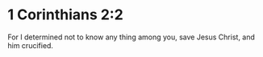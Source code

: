 # 1 Corinthians 2:2

For I determined not to know any thing among you, save Jesus Christ, and him crucified.